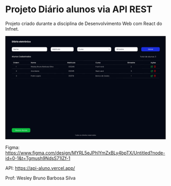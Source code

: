# Projeto Diário alunos via API REST

Projeto criado durante a disciplina de Desenvolvimento Web com React do Infnet.

  <img alt="Home" src="./img.jpeg" width="1024" />

Figma: https://www.figma.com/design/MYRL5eJPhlYmZxBLy4bpTX/Untitled?node-id=0-1&t=Tgmush9NdsS71lZf-1

API: https://api-aluno.vercel.app/

Prof: Wesley Bruno Barbosa Silva
